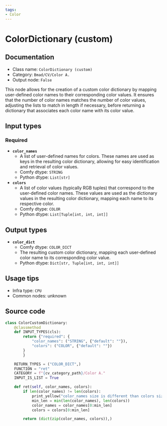 ```yaml
---
tags:
- Color
---
```


# ColorDictionary (custom)
## Documentation
- Class name: `ColorDictionary (custom)`
- Category: `Bmad/CV/Color A.`
- Output node: `False`

This node allows for the creation of a custom color dictionary by mapping user-defined color names to their corresponding color values. It ensures that the number of color names matches the number of color values, adjusting the lists to match in length if necessary, before returning a dictionary that associates each color name with its color value.
## Input types
### Required
- **`color_names`**
    - A list of user-defined names for colors. These names are used as keys in the resulting color dictionary, allowing for easy identification and retrieval of color values.
    - Comfy dtype: `STRING`
    - Python dtype: `List[str]`
- **`colors`**
    - A list of color values (typically RGB tuples) that correspond to the user-defined color names. These values are used as the dictionary values in the resulting color dictionary, mapping each name to its respective color.
    - Comfy dtype: `COLOR`
    - Python dtype: `List[Tuple[int, int, int]]`
## Output types
- **`color_dict`**
    - Comfy dtype: `COLOR_DICT`
    - The resulting custom color dictionary, mapping each user-defined color name to its corresponding color value.
    - Python dtype: `Dict[str, Tuple[int, int, int]]`
## Usage tips
- Infra type: `CPU`
- Common nodes: unknown


## Source code
```python
class ColorCustomDictionary:
    @classmethod
    def INPUT_TYPES(cls):
        return {"required": {
            "color_names": ("STRING", {"default": ""}),
            "colors": ("COLOR", {"default": ""})
        }
        }

    RETURN_TYPES = ("COLOR_DICT",)
    FUNCTION = "ret"
    CATEGORY = f"{cv_category_path}/Color A."
    INPUT_IS_LIST = True

    def ret(self, color_names, colors):
        if len(color_names) != len(colors):
            print_yellow("color_names size is different than colors size!")
            min_len = min(len(color_names), len(colors))
            color_names = color_names[0:min_len]
            colors = colors[0:min_len]

        return (dict(zip(color_names, colors)),)

```
